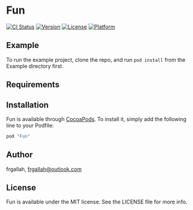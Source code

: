 # Fun

[![CI Status](http://img.shields.io/travis/frgallah/Fun.svg?style=flat)](https://travis-ci.org/frgallah/Fun)
[![Version](https://img.shields.io/cocoapods/v/Fun.svg?style=flat)](http://cocoapods.org/pods/Fun)
[![License](https://img.shields.io/cocoapods/l/Fun.svg?style=flat)](http://cocoapods.org/pods/Fun)
[![Platform](https://img.shields.io/cocoapods/p/Fun.svg?style=flat)](http://cocoapods.org/pods/Fun)

## Example

To run the example project, clone the repo, and run `pod install` from the Example directory first.

## Requirements

## Installation

Fun is available through [CocoaPods](http://cocoapods.org). To install
it, simply add the following line to your Podfile:

```ruby
pod "Fun"
```

## Author

frgallah, frgallah@outlook.com

## License

Fun is available under the MIT license. See the LICENSE file for more info.
